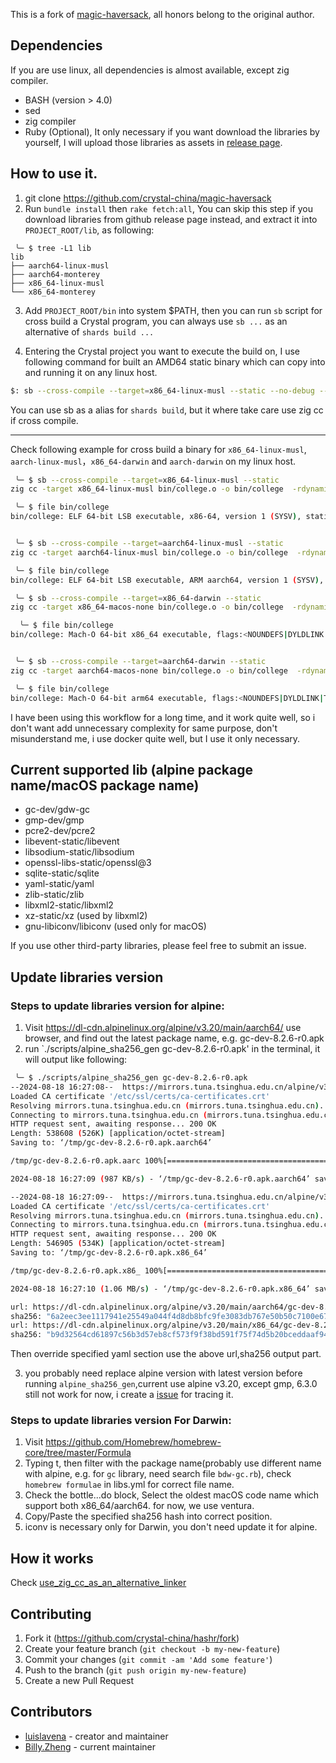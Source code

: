 This is a fork of [magic-haversack](https://github.com/luislavena/magic-haversack), all honors belong to the original author.

## Dependencies

If you are use linux, all dependencies is almost available, except zig compiler.

- BASH (version > 4.0)
- sed
- zig compiler
- Ruby (Optional), It only necessary if you want download the libraries by yourself, I will upload those libraries as assets in [release page](https://github.com/crystal-china/magic-haversack/releases).

## How to use it.

1.  git clone https://github.com/crystal-china/magic-haversack
2.  Run `bundle install` then `rake fetch:all`, You can skip this step if you download libraries from github release page instead, and extract it into `PROJECT_ROOT/lib`, as following:

```
 ╰─ $ tree -L1 lib
lib
├── aarch64-linux-musl
├── aarch64-monterey
├── x86_64-linux-musl
└── x86_64-monterey
```

3. Add `PROJECT_ROOT/bin` into system $PATH, then you can run `sb` script for cross build a Crystal program, you can always use `sb ...` as an alternative of `shards build ...`

4. Entering the Crystal project you want to execute the build on, I use following command for built an AMD64 static binary which can copy into and running it on any linux host.

```sh
$: sb --cross-compile --target=x86_64-linux-musl --static --no-debug --link-flags=-s --release
```

You can use sb as a alias for `shards build`, but it where take care use zig cc if cross compile.

----------------

Check following example for cross build a binary for `x86_64-linux-musl`, `aarch-linux-musl`，`x86_64-darwin` and `aarch-darwin` on my linux host.

```sh
 ╰─ $ sb --cross-compile --target=x86_64-linux-musl --static
zig cc -target x86_64-linux-musl bin/college.o -o bin/college  -rdynamic -static -L/home/zw963/Crystal/crystal-china/magic-haversack/lib/x86_64-linux-musl -lgmp -lyaml -lz `command -v pkg-config > /dev/null && pkg-config --libs --silence-errors libssl || printf %s '-lssl -lcrypto'` `command -v pkg-config > /dev/null && pkg-config --libs --silence-errors libcrypto || printf %s '-lcrypto'` -lpcre2-8 -lgc -lpthread -ldl -levent -lunwind

 ╰─ $ file bin/college
bin/college: ELF 64-bit LSB executable, x86-64, version 1 (SYSV), static-pie linked, with debug_info, not stripped
```

```sh

 ╰─ $ sb --cross-compile --target=aarch64-linux-musl --static
zig cc -target aarch64-linux-musl bin/college.o -o bin/college  -rdynamic -static -L/home/zw963/Crystal/crystal-china/magic-haversack/lib/aarch64-linux-musl -lgmp -lyaml -lz `command -v pkg-config > /dev/null && pkg-config --libs --silence-errors libssl || printf %s '-lssl -lcrypto'` `command -v pkg-config > /dev/null && pkg-config --libs --silence-errors libcrypto || printf %s '-lcrypto'` -lpcre2-8 -lgc -lpthread -ldl -levent -lunwind

 ╰─ $ file bin/college
bin/college: ELF 64-bit LSB executable, ARM aarch64, version 1 (SYSV), static-pie linked, with debug_info, not stripped
```

```sh
 ╰─ $ sb --cross-compile --target=x86_64-darwin --static
zig cc -target x86_64-macos-none bin/college.o -o bin/college  -rdynamic -static -L/home/zw963/Crystal/crystal-china/magic-haversack/lib/x86_64-monterey -lgmp -lyaml -lz `command -v pkg-config > /dev/null && pkg-config --libs --silence-errors libssl || printf %s '-lssl -lcrypto'` `command -v pkg-config > /dev/null && pkg-config --libs --silence-errors libcrypto || printf %s '-lcrypto'` -lpcre2-8 -lgc -lpthread -ldl -levent -liconv -lunwind

  ╰─ $ file bin/college
bin/college: Mach-O 64-bit x86_64 executable, flags:<NOUNDEFS|DYLDLINK|TWOLEVEL|NO_REEXPORTED_DYLIBS|PIE|HAS_TLV_DESCRIPTORS>
```

```sh

 ╰─ $ sb --cross-compile --target=aarch64-darwin --static
zig cc -target aarch64-macos-none bin/college.o -o bin/college  -rdynamic -static -L/home/zw963/Crystal/crystal-china/magic-haversack/lib/aarch64-monterey -lgmp -lyaml -lz `command -v pkg-config > /dev/null && pkg-config --libs --silence-errors libssl || printf %s '-lssl -lcrypto'` `command -v pkg-config > /dev/null && pkg-config --libs --silence-errors libcrypto || printf %s '-lcrypto'` -lpcre2-8 -lgc -lpthread -ldl -levent -liconv -lunwind

 ╰─ $ file bin/college
bin/college: Mach-O 64-bit arm64 executable, flags:<NOUNDEFS|DYLDLINK|TWOLEVEL|NO_REEXPORTED_DYLIBS|PIE|HAS_TLV_DESCRIPTORS>
```

 I have been using this workflow for a long time, and it work quite well, so i don't want add unnecessary complexity for same purpose, don't misunderstand me, i use docker quite well, but I use it only necessary.
 
## Current supported lib (alpine package name/macOS package name)

- gc-dev/gdw-gc
- gmp-dev/gmp
- pcre2-dev/pcre2
- libevent-static/libevent
- libsodium-static/libsodium
- openssl-libs-static/openssl@3
- sqlite-static/sqlite
- yaml-static/yaml
- zlib-static/zlib
- libxml2-static/libxml2
- xz-static/xz (used by libxml2)
- gnu-libiconv/libiconv (used only for macOS)

If you use other third-party libraries, please feel free to submit an issue.

## Update libraries version

### Steps to update libraries version for alpine:

1. Visit https://dl-cdn.alpinelinux.org/alpine/v3.20/main/aarch64/ use browser, and find out the latest package name, e.g. gc-dev-8.2.6-r0.apk
2. run `./scripts/alpine_sha256_gen gc-dev-8.2.6-r0.apk' in the terminal, it will output like following:

```sh
 ╰─ $ ./scripts/alpine_sha256_gen gc-dev-8.2.6-r0.apk
--2024-08-18 16:27:08--  https://mirrors.tuna.tsinghua.edu.cn/alpine/v3.20/main/aarch64/gc-dev-8.2.6-r0.apk
Loaded CA certificate '/etc/ssl/certs/ca-certificates.crt'
Resolving mirrors.tuna.tsinghua.edu.cn (mirrors.tuna.tsinghua.edu.cn)... 2402:f000:1:400::2, 101.6.15.130
Connecting to mirrors.tuna.tsinghua.edu.cn (mirrors.tuna.tsinghua.edu.cn)|2402:f000:1:400::2|:443... connected.
HTTP request sent, awaiting response... 200 OK
Length: 538608 (526K) [application/octet-stream]
Saving to: ‘/tmp/gc-dev-8.2.6-r0.apk.aarch64’

/tmp/gc-dev-8.2.6-r0.apk.aarc 100%[===============================================>] 525.98K   987KB/s    in 0.5s

2024-08-18 16:27:09 (987 KB/s) - ‘/tmp/gc-dev-8.2.6-r0.apk.aarch64’ saved [538608/538608]

--2024-08-18 16:27:09--  https://mirrors.tuna.tsinghua.edu.cn/alpine/v3.20/main/x86_64/gc-dev-8.2.6-r0.apk
Loaded CA certificate '/etc/ssl/certs/ca-certificates.crt'
Resolving mirrors.tuna.tsinghua.edu.cn (mirrors.tuna.tsinghua.edu.cn)... 2402:f000:1:400::2, 101.6.15.130
Connecting to mirrors.tuna.tsinghua.edu.cn (mirrors.tuna.tsinghua.edu.cn)|2402:f000:1:400::2|:443... connected.
HTTP request sent, awaiting response... 200 OK
Length: 546905 (534K) [application/octet-stream]
Saving to: ‘/tmp/gc-dev-8.2.6-r0.apk.x86_64’

/tmp/gc-dev-8.2.6-r0.apk.x86_ 100%[===============================================>] 534.09K  1.06MB/s    in 0.5s

2024-08-18 16:27:10 (1.06 MB/s) - ‘/tmp/gc-dev-8.2.6-r0.apk.x86_64’ saved [546905/546905]

url: https://dl-cdn.alpinelinux.org/alpine/v3.20/main/aarch64/gc-dev-8.2.6-r0.apk
sha256: "6a2eec3ee1117941e25549a044f4d8db8bfc9fe3083db767e50b50c7100e6770"
url: https://dl-cdn.alpinelinux.org/alpine/v3.20/main/x86_64/gc-dev-8.2.6-r0.apk
sha256: "b9d32564cd61897c56b3d57eb8cf573f9f38bd591f75f74d5b20bceddaaf94f2"
```

Then override specified yaml section use the above url,sha256 output part.

3. you probably need replace alpine version with latest version before running `alpine_sha256_gen`,current use alpine v3.20, except gmp, 6.3.0 still not work for now, i create a [issue](https://github.com/ziglang/zig/issues/21112) for tracing it.

### Steps to update libraries version For Darwin:

1. Visit https://github.com/Homebrew/homebrew-core/tree/master/Formula
2. Typing t, then filter with the package name(probably use different name with alpine, 
   e.g. for `gc` library, need search file `bdw-gc.rb`), check `homebrew formulae` 
   in libs.yml for correct file name.
3. Check the bottle...do block, Select the oldest macOS code name which support 
   both x86_64/aarch64. for now, we use ventura.
4. Copy/Paste the specified sha256 hash into correct position.
5. iconv is necessary only for Darwin, you don't need update it for alpine.

## How it works

Check [use_zig_cc_as_an_alternative_linker](docs/use_zig_cc_as_an_alternative_linker.md)

## Contributing

1. Fork it (<https://github.com/crystal-china/hashr/fork>)
2. Create your feature branch (`git checkout -b my-new-feature`)
3. Commit your changes (`git commit -am 'Add some feature'`)
4. Push to the branch (`git push origin my-new-feature`)
5. Create a new Pull Request

## Contributors

- [luislavena](https://github.com/luislavena) - creator and maintainer
- [Billy.Zheng](https://github.com/zw963) - current maintainer
